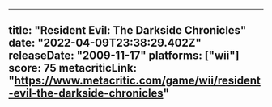 
---
title: "Resident Evil: The Darkside Chronicles"
date: "2022-04-09T23:38:29.402Z"
releaseDate: "2009-11-17"
platforms: ["wii"]
score: 75
metacriticLink: "https://www.metacritic.com/game/wii/resident-evil-the-darkside-chronicles"
---
